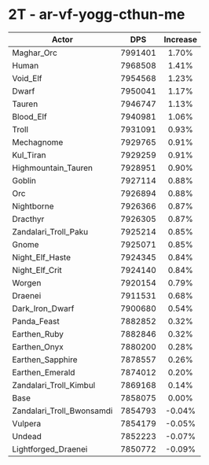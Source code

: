 # 2T - ar-vf-yogg-cthun-me
| Actor | DPS | Increase |
|---|:---:|:---:|
|Maghar_Orc|7991401|1.70%|
|Human|7968508|1.41%|
|Void_Elf|7954568|1.23%|
|Dwarf|7950041|1.17%|
|Tauren|7946747|1.13%|
|Blood_Elf|7940981|1.06%|
|Troll|7931091|0.93%|
|Mechagnome|7929765|0.91%|
|Kul_Tiran|7929259|0.91%|
|Highmountain_Tauren|7928951|0.90%|
|Goblin|7927114|0.88%|
|Orc|7926894|0.88%|
|Nightborne|7926366|0.87%|
|Dracthyr|7926305|0.87%|
|Zandalari_Troll_Paku|7925214|0.85%|
|Gnome|7925071|0.85%|
|Night_Elf_Haste|7924345|0.84%|
|Night_Elf_Crit|7924140|0.84%|
|Worgen|7920154|0.79%|
|Draenei|7911531|0.68%|
|Dark_Iron_Dwarf|7900680|0.54%|
|Panda_Feast|7882852|0.32%|
|Earthen_Ruby|7882846|0.32%|
|Earthen_Onyx|7880200|0.28%|
|Earthen_Sapphire|7878557|0.26%|
|Earthen_Emerald|7874012|0.20%|
|Zandalari_Troll_Kimbul|7869168|0.14%|
|Base|7858075|0.00%|
|Zandalari_Troll_Bwonsamdi|7854793|-0.04%|
|Vulpera|7854179|-0.05%|
|Undead|7852223|-0.07%|
|Lightforged_Draenei|7850772|-0.09%|
